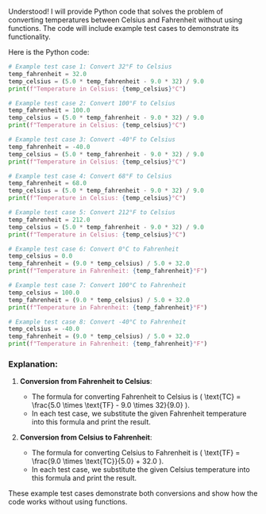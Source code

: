 Understood! I will provide Python code that solves the problem of converting temperatures between Celsius and Fahrenheit without using functions. The code will include example test cases to demonstrate its functionality.

Here is the Python code:

```python
# Example test case 1: Convert 32°F to Celsius
temp_fahrenheit = 32.0
temp_celsius = (5.0 * temp_fahrenheit - 9.0 * 32) / 9.0
print(f"Temperature in Celsius: {temp_celsius}°C")

# Example test case 2: Convert 100°F to Celsius
temp_fahrenheit = 100.0
temp_celsius = (5.0 * temp_fahrenheit - 9.0 * 32) / 9.0
print(f"Temperature in Celsius: {temp_celsius}°C")

# Example test case 3: Convert -40°F to Celsius
temp_fahrenheit = -40.0
temp_celsius = (5.0 * temp_fahrenheit - 9.0 * 32) / 9.0
print(f"Temperature in Celsius: {temp_celsius}°C")

# Example test case 4: Convert 68°F to Celsius
temp_fahrenheit = 68.0
temp_celsius = (5.0 * temp_fahrenheit - 9.0 * 32) / 9.0
print(f"Temperature in Celsius: {temp_celsius}°C")

# Example test case 5: Convert 212°F to Celsius
temp_fahrenheit = 212.0
temp_celsius = (5.0 * temp_fahrenheit - 9.0 * 32) / 9.0
print(f"Temperature in Celsius: {temp_celsius}°C")

# Example test case 6: Convert 0°C to Fahrenheit
temp_celsius = 0.0
temp_fahrenheit = (9.0 * temp_celsius) / 5.0 + 32.0
print(f"Temperature in Fahrenheit: {temp_fahrenheit}°F")

# Example test case 7: Convert 100°C to Fahrenheit
temp_celsius = 100.0
temp_fahrenheit = (9.0 * temp_celsius) / 5.0 + 32.0
print(f"Temperature in Fahrenheit: {temp_fahrenheit}°F")

# Example test case 8: Convert -40°C to Fahrenheit
temp_celsius = -40.0
temp_fahrenheit = (9.0 * temp_celsius) / 5.0 + 32.0
print(f"Temperature in Fahrenheit: {temp_fahrenheit}°F")
```

### Explanation:
1. **Conversion from Fahrenheit to Celsius**:
   - The formula for converting Fahrenheit to Celsius is \( \text{TC} = \frac{5.0 \times \text{TF} - 9.0 \times 32}{9.0} \).
   - In each test case, we substitute the given Fahrenheit temperature into this formula and print the result.

2. **Conversion from Celsius to Fahrenheit**:
   - The formula for converting Celsius to Fahrenheit is \( \text{TF} = \frac{9.0 \times \text{TC}}{5.0} + 32.0 \).
   - In each test case, we substitute the given Celsius temperature into this formula and print the result.

These example test cases demonstrate both conversions and show how the code works without using functions.